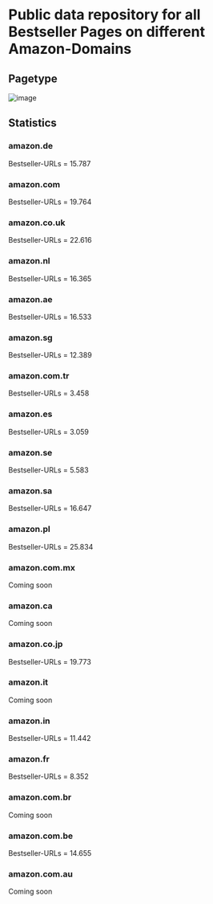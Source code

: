 # Public data repository for all Bestseller Pages on different Amazon-Domains

## Pagetype

![image](https://github.com/dschmeh/amazon-bestseller-urls/assets/22255224/bdd68319-68a9-4c85-9b61-855fd2543cd3)

## Statistics

### amazon.de
Bestseller-URLs = 15.787

### amazon.com
Bestseller-URLs = 19.764

### amazon.co.uk
Bestseller-URLs = 22.616

### amazon.nl
Bestseller-URLs = 16.365

### amazon.ae
Bestseller-URLs = 16.533

### amazon.sg
Bestseller-URLs = 12.389

### amazon.com.tr
Bestseller-URLs = 3.458

### amazon.es
Bestseller-URLs = 3.059

### amazon.se
Bestseller-URLs = 5.583

### amazon.sa
Bestseller-URLs = 16.647

### amazon.pl
Bestseller-URLs = 25.834

### amazon.com.mx
Coming soon

### amazon.ca
Coming soon

### amazon.co.jp
Bestseller-URLs = 19.773

### amazon.it
Coming soon

### amazon.in
Bestseller-URLs = 11.442

### amazon.fr
Bestseller-URLs = 8.352

### amazon.com.br
Coming soon

### amazon.com.be
Bestseller-URLs = 14.655

### amazon.com.au
Coming soon
